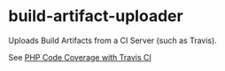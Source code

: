 build-artifact-uploader
=======================

Uploads Build Artifacts from a CI Server (such as Travis).

See [PHP Code Coverage with Travis CI](http://jmsyst.com/automated-code-reviews/docs/guides/php_code_coverage_with_travis_ci)